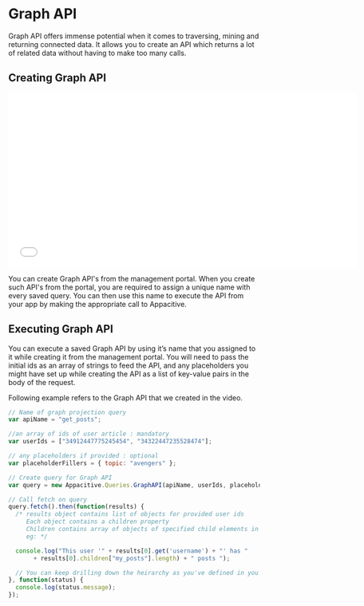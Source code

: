 ﻿# Graph API

Graph API offers immense potential when it comes to traversing, mining and returning connected data. It allows you to create an API which returns a lot of related data without having to make too many calls.

## Creating Graph API

<iframe src="//player.vimeo.com/video/85415329" width="700" height="350" frameborder="0" webkitallowfullscreen mozallowfullscreen allowfullscreen></iframe> 
<br/>

You can create Graph API's from the management portal. When you create such API's from the portal, you are required to assign a unique name with every saved query. You can then use this name to execute the API from your app by making the appropriate call to Appacitive.

## Executing Graph API

You can execute a saved Graph API by using it’s name that you assigned to it while creating it from the management portal. You will  need to pass the initial ids as an array of strings to feed the API, and any placeholders you might have set up while creating the API as a list of key-value pairs in the body of the request.

Following example refers to the Graph API that we created in the video.

```javascript
// Name of graph projection query
var apiName = "get_posts";

//an array of ids of user article : mandatory
var userIds = ["34912447775245454", "34322447235528474"];

// any placeholders if provided : optional
var placeholderFillers = { topic: "avengers" };

// Create query for Graph API
var query = new Appacitive.Queries.GraphAPI(apiName, userIds, placeholderFillers);

// Call fetch on query
query.fetch().then(function(results) {
  /* results object contains list of objects for provided user ids
     Each object contains a children property
     Children contains array of objects of specified child elements in query
     eg: */ 

  console.log("This user '" + results[0].get('username') + "' has " 
       + results[0].children["my_posts"].length) + " posts ");

  // You can keep drilling down the heirarchy as you've defined in you projection query
}, function(status) {
  console.log(status.message);
});
```



